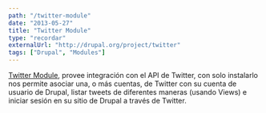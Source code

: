 ```yaml
---
path: "/twitter-module"
date: "2013-05-27"
title: "Twitter Module"
type: "recordar"
externalUrl: "http://drupal.org/project/twitter"
tags: ["Drupal", "Modules"]
---
```


[Twitter Module](http://drupal.org/project/twitter), provee integración con el API de Twitter, con solo instalarlo nos permite asociar una, o más cuentas, de Twitter con su cuenta de usuario de Drupal, listar tweets de diferentes maneras (usando Views) e iniciar sesión en su sitio de Drupal a través de Twitter.

